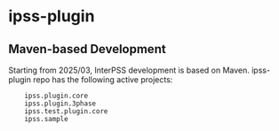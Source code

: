 ipss-plugin
========

## Maven-based Development

Starting from 2025/03, InterPSS development is based on Maven. ipss-plugin repo has the following active projects:

```
    ipss.plugin.core
    ipss.plugin.3phase
    ipss.test.plugin.core
    ipss.sample
```
